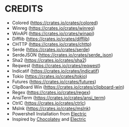 # CREDITS

- Colored (https://crates.io/crates/colored)
- Winreg (https://crates.io/crates/winreg)
- WinAPI (https://crates.io/crates/winapi)
- Difflib (https://crates.io/crates/difflib)
- CHTTP (https://crates.io/crates/chttp)
- Serde (https://crates.io/crates/serde)
- SerdeJSON (https://crates.io/crates/serde_json)
- Sha2 (https://crates.io/crates/sha2)
- Reqwest (https://crates.io/crates/reqwest)
- Indicatif (https://crates.io/crates/indicatif)
- Tokio (https://crates.io/crates/tokio)
- Futures (https://crates.io/crates/futures)
- ClipBoard Win (https://crates.io/crates/clipboard-win)
- Regex (https://crates.io/crates/regex)
- AnsiTerm (https://crates.io/crates/ansi_term)
- CtrlC (https://crates.io/crates/ctrlc)
- Mslnk (https://crates.io/crates/mslnk)
- Powershell Installation from [Electric](https://github.com/electric-package-manager/electric)
- Inspired by [Chocolatey](https://github.com/chocolatey/choco) and [Electric](https://github.com/electric-package-manager/electric)
